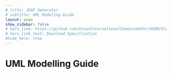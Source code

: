 ```yaml
---
# title: JEAF Generator
# subtitle: UML Modeling Guide
layout: page
show_sidebar: false
# hero_link: https://github.com/UnionInternationalCheminsdeFer/OSDM/blob/master/specification/v2.0.0/IRS-90918-10-v2.0.0.pdf
# hero_link_text: Download Specification
#hide_hero: true
---
```

# UML Modelling Guide
